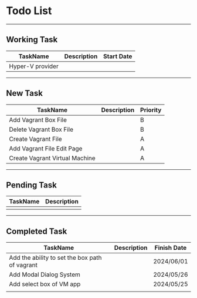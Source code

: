 # Todo List

---

## Working Task
| TaskName      | Description   | Start Date |
| ------------- | ------------- | ------------|
| Hyper-V provider  |   |   |

---

## New Task
| TaskName      | Description   | Priority |
| ------------- | ------------- | ------------ |
| Add Vagrant Box File |        | B |
| Delete Vagrant Box File |     | B |
| Create Vagrant File |         | A |
| Add Vagrant File Edit Page |   | A |
| Create Vagrant Virtual Machine |   | A |


---

## Pending Task
| TaskName      | Description   |
| ------------- | ------------- | 
|   |   |       


---

## Completed Task
| TaskName      | Description   | Finish Date |
| ------------- | ------------- | ------------|
| Add the ability to set the box path of vagrant |   | 2024/06/01 |
| Add Modal Dialog System  |    | 2024/05/26  |
| Add select box of VM app |    | 2024/05/25  | 
|   |   |   |